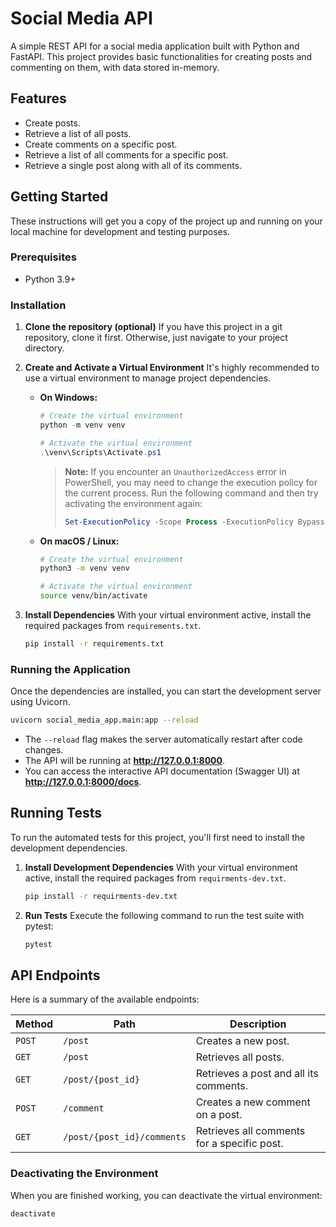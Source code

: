 # Social Media API

A simple REST API for a social media application built with Python and FastAPI. This project provides basic functionalities for creating posts and commenting on them, with data stored in-memory.

## Features
- Create posts.
- Retrieve a list of all posts.
- Create comments on a specific post.
- Retrieve a list of all comments for a specific post.
- Retrieve a single post along with all of its comments.

## Getting Started

These instructions will get you a copy of the project up and running on your local machine for development and testing purposes.

### Prerequisites
- Python 3.9+

### Installation

1.  **Clone the repository (optional)**
    If you have this project in a git repository, clone it first. Otherwise, just navigate to your project directory.

2.  **Create and Activate a Virtual Environment**
    It's highly recommended to use a virtual environment to manage project dependencies.

    -   **On Windows:**
        ```powershell
        # Create the virtual environment
        python -m venv venv

        # Activate the virtual environment
        .\venv\Scripts\Activate.ps1
        ```
        > **Note:** If you encounter an `UnauthorizedAccess` error in PowerShell, you may need to change the execution policy for the current process. Run the following command and then try activating the environment again:
        > ```powershell
        > Set-ExecutionPolicy -Scope Process -ExecutionPolicy Bypass
        > ```

    -   **On macOS / Linux:**
        ```bash
        # Create the virtual environment
        python3 -m venv venv

        # Activate the virtual environment
        source venv/bin/activate
        ```

3.  **Install Dependencies**
    With your virtual environment active, install the required packages from `requirements.txt`.
    ```bash
    pip install -r requirements.txt
    ```

### Running the Application

Once the dependencies are installed, you can start the development server using Uvicorn.

```bash
uvicorn social_media_app.main:app --reload
```
- The `--reload` flag makes the server automatically restart after code changes.
- The API will be running at **http://127.0.0.1:8000**.
- You can access the interactive API documentation (Swagger UI) at **http://127.0.0.1:8000/docs**.

## Running Tests

To run the automated tests for this project, you'll first need to install the development dependencies.

1.  **Install Development Dependencies**
    With your virtual environment active, install the required packages from `requirments-dev.txt`.
    ```bash
    pip install -r requirments-dev.txt
    ```

2.  **Run Tests**
    Execute the following command to run the test suite with pytest:
    ```bash
    pytest
    ```

## API Endpoints

Here is a summary of the available endpoints:

| Method | Path                       | Description                                |
|--------|----------------------------|--------------------------------------------|
| `POST` | `/post`                    | Creates a new post.                        |
| `GET`  | `/post`                    | Retrieves all posts.                       |
| `GET`  | `/post/{post_id}`          | Retrieves a post and all its comments.     |
| `POST` | `/comment`                 | Creates a new comment on a post.           |
| `GET`  | `/post/{post_id}/comments` | Retrieves all comments for a specific post.|

### Deactivating the Environment
When you are finished working, you can deactivate the virtual environment:
```bash
deactivate
```